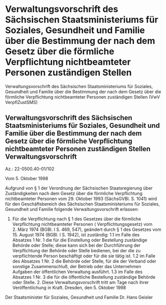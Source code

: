 # Verwaltungsvorschrift des Sächsischen Staatsministeriums für Soziales, Gesundheit und Familie über die Bestimmung der nach dem Gesetz über die förmliche Verpflichtung nichtbeamteter Personen zuständigen Stellen

Verwaltungsvorschrift des Sächsischen Staatsministeriums für Soziales, Gesundheit und Familie über die Bestimmung der nach dem Gesetz über die förmliche Verpflichtung nichtbeamteter Personen zuständigen Stellen (VwV VerpflZustSMS)

## Verwaltungsvorschrift des Sächsischen Staatsministeriums für Soziales, Gesundheit und Familie über die Bestimmung der nach dem Gesetz über die förmliche Verpflichtung nichtbeamteter Personen zuständigen Stellen Verwaltungsvorschrift

Az.: 22-0500.40-01/102

Vom 5. Oktober 1998

Aufgrund von § 1 der 
        Verordnung der Sächsischen Staatsregierung über Zuständigkeiten nach dem Gesetz über die förmliche Verpflichtung nichtbeamteter Personen vom 29. Oktober 1993 (SächsGVBl. S. 1041) wird für den Geschäftsbereich des Sächsischen Staatsministeriums für Soziales, Gesundheit und Familie folgende Verwaltungsvorschrift erlassen:

1. Für die Verpflichtung nach § 1 des Gesetzes über die förmliche Verpflichtung nichtbeamteter Personen (
            Verpflichtungsgesetz) vom 2. März 1974 (BGBl. I S. 469, 547), geändert durch § 1 des Gesetzes vom 15. August 1974 (BGBl. I S. 1942), ist zuständig: 1.1 im Falle des Absatzes 1 Nr. 1 die für die Einstellung oder Bestellung zuständige Behörde oder Stelle; diese kann sich bei der Durchführung der Verpflichtung der Behörde oder Stelle bedienen, bei der die zu verpflichtende Person beschäftigt oder für die sie tätig ist. 1.2 im Falle des Absatzes 1 Nr. 2 die Behörde oder Stelle, für die der Verband oder sonstige Zusammenschluß, der Betrieb oder das Unternehmen Aufgaben der öffentlichen Verwaltung ausführt. 1.3 im Falle des Absatzes 1 Nr. 3 die für die öffentliche Bestellung zuständige Behörde oder Stelle. 2. Diese Verwaltungsvorschrift tritt am Tage nach ihrer Veröffentlichung in Kraft. Dresden, den 5. Oktober 1998

Der Staatsminister 
           für Soziales, Gesundheit und Familie 
           Dr. Hans Geisler

